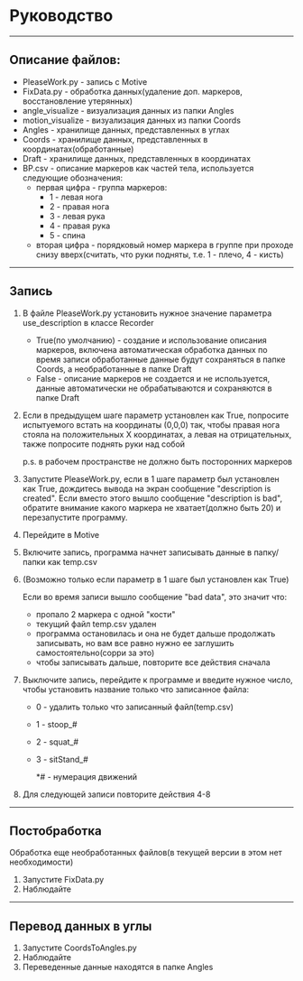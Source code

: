 # Руководство
___
## Описание файлов:
* PleaseWork.py - запись с Motive
* FixData.py - обработка данных(удаление доп. маркеров, восстановление утерянных)
* angle_visualize - визуализация данных из папки Angles
* motion_visualize - визуализация данных из папки Coords
* Angles - хранилище данных, представленных в углах
* Coords - хранилище данных, представленных в координатах(обработанные)
* Draft - хранилище данных, представленных в координатах
* BP.csv - описание маркеров как частей тела, используется следующие обозначения:
    * первая цифра - группа маркеров:
        * 1 - левая нога
        * 2 - правая нога
        * 3 - левая рука
        * 4 - правая рука
        * 5 - спина
    * вторая цифра - порядковый номер маркера в группе при проходе снизу вверх(считать, что руки подняты, т.е. 1 - плечо, 4 - кисть)
___
## Запись
1. В файле PleaseWork.py установить нужное значение параметра use_description в классе Recorder
    * True(по умолчанию) - создание и использование описания маркеров, включена автоматическая обработка данных по время записи
    обработанные данные будут сохраняться в папке Coords, а необработанные в папке Draft
   * False - описание маркеров не создается и не используется, данные автоматически не обрабатываются и сохраняются в папке Draft
2. Если в предыдущем шаге параметр установлен как True, попросите испытуемого встать на координаты (0,0,0) так, чтобы правая нога стояла на положительных Х координатах, а левая на отрицательных, также попросите поднять руки над собой 
   
   p.s. в рабочем пространстве не должно быть посторонних маркеров
3. Запустите PleaseWork.py, если в 1 шаге параметр был установлен как True, дождитесь вывода на экран сообщение "description is created".
Если вместо этого вышло сообщение "description is bad", обратите внимание какого маркера не хватает(должно быть 20) и перезапустите программу.
4. Перейдите в Motive
5. Включите запись, программа начнет записывать данные в папку/папки как temp.csv
6. (Возможно только если параметр в 1 шаге был установлен как True) 
   
    Если во время записи вышло сообщение "bad data", это значит что:
    * пропало 2 маркера с одной "кости"
    * текущий файл temp.csv удален
    * программа остановилась и она не будет дальше продолжать записывать, но вам все равно нужно ее заглушить самостоятельно(сорри за это)
    * чтобы записывать дальше, повторите все действия сначала
7. Выключите запись, перейдите к программе и введите нужное число, чтобы установить название только что записанное файла:
   * 0 - удалить только что записанный файл(temp.csv)
    * 1 - stoop_#
    * 2 - squat_#
    * 3 - sitStand_#
    
        *# - нумерация движений

8. Для следующей записи повторите действия 4-8
___
## Постобработка
Обработка еще необработанных файлов(в текущей версии в этом нет необходимости)
1. Запустите FixData.py
2. Наблюдайте
___
## Перевод данных в углы
1. Запустите СoordsToAngles.py
2. Наблюдайте
3. Переведенные данные находятся в папке Angles

    
    